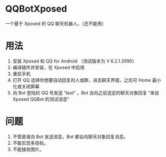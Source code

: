 # QQBotXposed
一个基于 Xposed 的 QQ 聊天机器人。（还不能用）

# 用法

1. 安装 Xposed 和 QQ for Android （测试版本为 V 6.2.1.2690）
2. 编译插件并安装，在 Xposed 中启用
3. 重启手机
4. 打开 QQ 选择你想要自动回复的人或群，进去聊天界面，之后可 Home 最小化或关闭屏幕
5. 向 Bot 登陆的 QQ 号发送 “test” ，Bot 会向之前选定的聊天对象回复 “来自 Xposed QQBot 的测试消息”

# 问题

1. 不管是谁向 Bot 发送消息，Bot 都会向聊天对象回复消息。
2. 不能实现多目标。
3. 不能接收图片。
